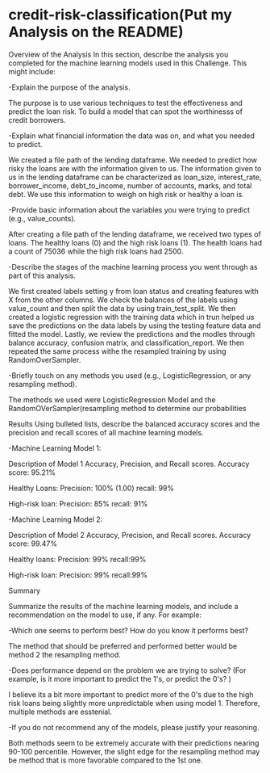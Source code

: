 # credit-risk-classification(Put my Analysis on the README)

Overview of the Analysis
In this section, describe the analysis you completed for the machine learning models used in this Challenge. This might include:

-Explain the purpose of the analysis.

The purpose is to use various techniques to test the effectiveness and predict the loan risk. To build a model that can spot the worthinesss of credit borrowers. 

-Explain what financial information the data was on, and what you needed to predict.

We created a file path of the lending dataframe. We needed to predict how risky the loans are with the information given to us. The information given to us in the lending dataframe can be characterized as loan_size, interest_rate, borrower_income, debt_to_income, number of accounts, marks, and total debt. We use this information to weigh on high risk or healthy a loan is. 

-Provide basic information about the variables you were trying to predict (e.g., value_counts).

After creating a file path of the lending dataframe, we received two types of loans. The healthy loans (0) and the high risk loans (1). The health loans had a count of 75036 while the high risk loans had 2500. 


-Describe the stages of the machine learning process you went through as part of this analysis.

We first created labels setting y from loan status and creating features with X from the other columns. We check the balances of the labels using value_count and then split the data by using train_test_split.  We then created a logistic regression with the training data which in trun helped us save the predictions on the data labels by using the testing feature data and fitted the model. Lastly, we review the predictions and the modles through balance accuracy, confusion matrix, and classification_report. We then repeated the same process withe the resampled training by using RandomOverSampler. 

-Briefly touch on any methods you used (e.g., LogisticRegression, or any resampling method).

The methods we used were LogisticRegression Model and the RandomOVerSampler(resampling method to determine our probabilities 


Results
Using bulleted lists, describe the balanced accuracy scores and the precision and recall scores of all machine learning models.

-Machine Learning Model 1:

Description of Model 1 Accuracy, Precision, and Recall scores.
Accuracy score: 95.21%

Healthy Loans: 
Precision: 100% (1.00)
recall: 99% 

High-risk loan:
Precision: 85%
recall: 91%


-Machine Learning Model 2:

Description of Model 2 Accuracy, Precision, and Recall scores.
Accuracy score: 99.47%

Healthy loans:
Precision: 99%
recall:99%

High-risk loan: 
Precision: 99%
recall:99%


Summary

Summarize the results of the machine learning models, and include a recommendation on the model to use, if any. For example:

-Which one seems to perform best? How do you know it performs best?

The method that should be preferred and performed better would be method 2 the resampling method. 

-Does performance depend on the problem we are trying to solve? (For example, is it more important to predict the 1's, or predict the 0's? )

I believe its a bit more important to predict more of the 0's due to the high risk loans being slightly more unpredictable when using model 1. Therefore, multiple methods are esstenial. 

-If you do not recommend any of the models, please justify your reasoning.

Both methods seem to be extremely accurate with their predictions nearing 90-100 percentile. However, the slight edge for the resampling method may be method that is more favorable compared to the 1st one. 

